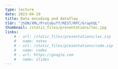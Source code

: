 ```yaml
---
type: lecture
date: 2023-04-19
title: Data encoding and dataflow 
tldr: "JSON/XML/Protobuff/REST/RPC/GraphQL"
thumbnail: /static_files/presentations/lec.jpg
links: 
    # - url: /static_files/presentations/lec.zip
    #   name: notes
    # - url: /static_files/presentations/code.zip
    #   name: codes
    # - url: https://google.com
    #   name: slides
---
```

<!-- **Suggested Readings:**
- [Readings 1](http://example.com)
- [Readings 2](http://example.com) -->
 <!-- (MapReduce, SPARQL) -->
